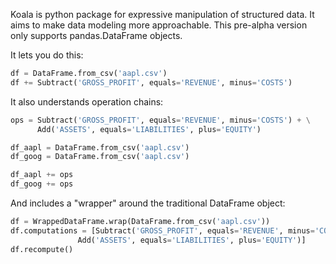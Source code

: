 Koala is python package for expressive manipulation of structured data. It aims to make data modeling more approachable. This pre-alpha version only supports pandas.DataFrame objects.

It lets you do this:
```python
df = DataFrame.from_csv('aapl.csv')
df += Subtract('GROSS_PROFIT', equals='REVENUE', minus='COSTS')
```

It also understands operation chains:
```python
ops = Subtract('GROSS_PROFIT', equals='REVENUE', minus='COSTS') + \
      Add('ASSETS', equals='LIABILITIES', plus='EQUITY')

df_aapl = DataFrame.from_csv('aapl.csv')
df_goog = DataFrame.from_csv('aapl.csv')

df_aapl += ops
df_goog += ops
```

And includes a "wrapper" around the traditional DataFrame object:
```python
df = WrappedDataFrame.wrap(DataFrame.from_csv('aapl.csv'))
df.computations = [Subtract('GROSS_PROFIT', equals='REVENUE', minus='COSTS'),
	           Add('ASSETS', equals='LIABILITIES', plus='EQUITY')]
df.recompute()
```

